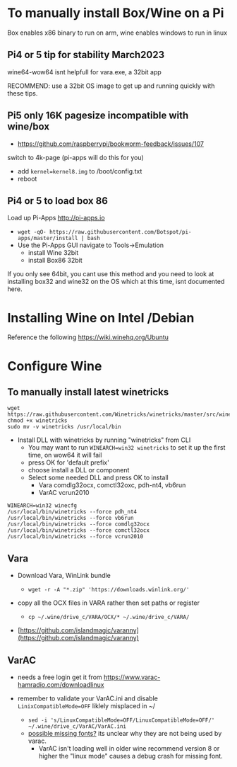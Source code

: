 # To manually install Box/Wine on a Pi
Box enables x86 binary to run on arm, wine enables windows to run in linux

## Pi4 or 5 tip for stability March2023
wine64-wow64 isnt helpfull for vara.exe, a 32bit app

RECOMMEND: use a 32bit OS image to get up and running quickly with these tips.

## Pi5 only 16K pagesize incompatible with wine/box
- https://github.com/raspberrypi/bookworm-feedback/issues/107
 
switch to 4k-page (pi-apps will do this for you)
- add `kernel=kernel8.img` to /boot/config.txt
- reboot

## Pi4 or 5 to load box 86
Load up Pi-Apps http://pi-apps.io
- `wget -qO- https://raw.githubusercontent.com/Botspot/pi-apps/master/install | bash`
- Use the Pi-Apps GUI navigate to Tools->Emulation
  - install Wine 32bit
  - install Box86 32bit

If you only see 64bit, you cant use this method and you need to look at installing box32 and wine32 on the OS which at this time, isnt documented here. 

# Installing Wine on Intel /Debian
Reference the following https://wiki.winehq.org/Ubuntu

# Configure Wine
## To manually install latest winetricks
```
wget  https://raw.githubusercontent.com/Winetricks/winetricks/master/src/winetricks
chmod +x winetricks 
sudo mv -v winetricks /usr/local/bin
```

- Install DLL with winetricks by running "winetricks" from CLI
  - You may want to run `WINEARCH=win32 winetricks` to set it up the first time, on wow64 it will fail
  - press OK for 'default prefix'
  - choose install a DLL or component
  - Select some needed DLL and press OK to install
    - Vara comdlg32ocx, comctl32oxc, pdh-nt4, vb6run
    - VarAC vcrun2010
 
```
WINEARCH=win32 winecfg
/usr/local/bin/winetricks --force pdh_nt4
/usr/local/bin/winetricks --force vb6run
/usr/local/bin/winetricks --force comdlg32ocx
/usr/local/bin/winetricks --force comctl32ocx
/usr/local/bin/winetricks --force vcrun2010
```

## Vara
- Download Vara, WinLink bundle
  - `wget -r -A "*.zip" 'https://downloads.winlink.org/'`

- copy all the OCX files in VARA rather then set paths or register
  - `cp ~/.wine/drive_c/VARA/OCX/* ~/.wine/drive_c/VARA/`

- [https://github.com/islandmagic/varanny](https://github.com/islandmagic/varanny)

## VarAC
- needs a free login get it from https://www.varac-hamradio.com/downloadlinux

- remember to validate your VarAC.ini and disable `LinixCompatibleMode=OFF` liklely misplaced in ~/
  - `sed -i 's/LinuxCompatibleMode=OFF/LinuxCompatibleMode=OFF/' ~/.wine/drive_c/VarAC/VarAC.ini`
  - [possible missing fonts?](https://github.com/SpudGunMan/segoe-ui-linux) its unclear why they are not being used by varac.
    - VarAC isn't loading well in older wine recommend version 8 or higher the "linux mode" causes a debug crash for missing font.
